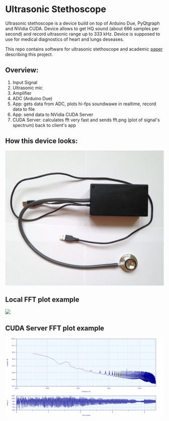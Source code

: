 # Ultrasonic Stethoscope
Ultrasonic stethoscope is a device build on top of Arduino Due, PyQtgraph and NVidia CUDA. Device allows to get HQ sound (about 666 samples per second) and record ultrasonic range up to 333 kHz. Device is supposed to use for medical diagnostics of heart and lungs deseases.

This repo contains software for ultrasonic stethoscope and academic [paper](Paper) describing this project.

## Overview:
1. Input Signal
2. Ultrasonic mic
3. Amplifier
4. ADC (Arduino Due)
5. App: gets data from ADC,  plots hi-fps soundwawe in realtime, record data to file
6. App: send data to NVidia CUDA Server
7. CUDA Server: calculates fft very fast and sends fft.png (plot of signal's spectrum) back to client's app 

## How this device looks:
<img src="Paper/images/hardware.jpg" width=765px/>

## Local FFT plot example
<img src="https://user-images.githubusercontent.com/5549677/26873219-b79b1884-4b81-11e7-9449-4979e5596dbe.png" width=800px/>

## CUDA Server FFT plot example
<img src="Server/fft-0.png" width=805px/>
